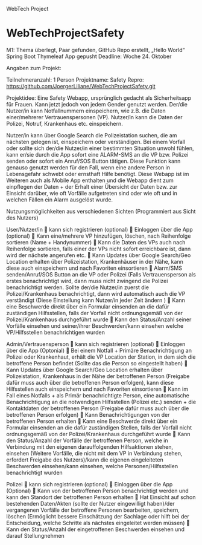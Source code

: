 WebTech Project

# WebTechProjectSafety
M1: Thema überlegt, Paar gefunden, GitHub Repo erstellt, „Hello World“ Spring Boot Thymeleaf App gepusht
Deadline: Woche 24. Oktober

Angaben zum Projekt:

Teilnehmeranzahl: 1 Person
Projektname: Safety
Repro: https://github.com/JoergerLiliane/WebTechProjectSafety.git

Projektidee:
Eine Safety Webapp, ursprünglich gedacht als Sicherheitsapp für Frauen. Kann jetzt jedoch von jedem Gender genutzt werden.
Der/die Nutzer/in kann Notfallnummern einspeichern, wie z.B. die Daten einer/mehrerer Vertrauenspersonen (VP).
Nutzer/in kann die Daten der Polizei, Notruf, Krankenhaus etc. einspeichern.

Nutzer/in kann über Google Search die Polizeistation suchen, die am nächsten gelegen ist, einspeichern oder verständigen.
Bei einem Vorfall oder sollte sich der/die Nutzer/in einer bestimmten Situation  unwohl fühlen, kann er/sie durch die App sofort eine ALARM-SMS an die VP bzw. Polizei senden oder sofort ein Anruf/SOS Button tätigen.
Diese Funktion kann genauso genutzt werden für den Fall, wenn eine andere Person in Lebensgefahr schwebt oder ernsthaft Hilfe benötigt.
Diese Webapp ist im Weiteren auch als Mobile App enthalten und die Webapp dient zum einpflegen der Daten + der Erhalt einer Übersicht der Daten bzw.
zur Einsicht darüber, wie oft Vorfälle aufgetreten sind oder wie oft und in welchen Fällen ein Alarm ausgelöst wurde.


Nutzungsmöglichkeiten aus verschiedenen Sichten
(Programmiert aus Sicht des Nutzers)

User/Nutzer/in
  kann sich registrieren (optional)
  Einloggen über die App (optional)
  Kann eine/mehrere VP hinzufügen, löschen, nach Reihenfolge sortieren (Name + Handynummer)
  Kann die Daten des VPs auch nach Reihenfolge sortieren, falls einer der VPs nicht sofort erreichbare ist, dann wird
der nächste angerufen etc.
  Kann Updates über Google Search/Geo Location erhalten über Polizeistation, Krankenhäuser in der Nähe,
kann diese auch einspeichern und nach Favoriten einsortieren
  Alarm/SMS senden/Anruf/SOS Button an die VP oder Polizei (Falls Vertrauensperson als erstes benachrichtigt wird,
dann muss nicht zwingend die Polizei benachrichtigt werden. Sollte der/die Nutzer/in zuerst die Polizei/Krankenhaus
benachrichtigt, dann wird automatisch auch die VP verständigt (Diese Einstellung kann Nutzer/in jeder Zeit ändern )
  Kann eine Beschwerde direkt über ein Formular einsenden an die dafür zuständigen Hilfsstellen, falls der Vorfall
nicht ordnungsgemäß von der Polizei/Krankenhaus durchgeführt wurde
  Kann den Status/Anzahl seiner Vorfälle einsehen und seiner/ihrer Beschwerden/kann einsehen welche VP/Hilfsstellen benachrichtigen wurden

Admin/Vertrauensperson
  kann sich registrieren (optional)
  Einloggen über die App (Optonial)
  Bei einem Notfall + Primäre Benachrichtigung an Polizei oder Krankenhaut, erhält die VP Location der Station, in dem sich die betroffene Person befindet (Sollte das die Person so eingestellt haben)
  Kann Updates über Google Search/Geo Location erhalten über Polizeistation, Krankenhaus in der Nähe der betroffenen Person (Freigabe dafür muss auch über die betroffenen Person erfolgen), kann diese Hilfsstellen auch einspeichern und nach Favoriten einsortieren
  Kann im Fall eines Notfalls + als Primär benachrichtigte Person, eine automatische Benachrichtigung an die notwendigen Hilfsstellen (Polizei etc.) senden + die Kontaktdaten der betroffenen Person (Freigabe dafür muss auch über die betroffenen Person erfolgen)
  Kann Benachrichtigungen von der betroffenen Person erhalten
  Kann eine Beschwerde direkt über ein Formular einsenden an die dafür zuständigen Stellen, falls der Vorfall
nicht ordnungsgemäß von der Polizei/Krankenhaus durchgeführt wurde
  Kann den Status/Anzahl der Vorfälle der betroffenen Person, welche in Verbindung mit den eigenen darauffolgenden Hilfsaktionen stehen, einsehen (Weitere Vorfälle, die nicht mit dem VP in Verbindung stehen, erfordert Freigabe des Nutzers)/kann die eigenen eingeleiteten Beschwerden einsehen/kann einsehen, welche Personen/Hilfsstellen benachrichtigt wurden

Polizei
  kann sich registrieren (optional)
  Einloggen über die App (Optional)
 Kann von der betroffenen Person benachrichtigt werden und  kann den Standort der betroffenen Person erhalten
  Hat Einsicht auf schon bestehenden Daten/Akten (sollte der Nutzer eingewilligt haben)/der vergangenen Vorfälle der betroffene Personen bearbeiten, speichern, löschen (Ermöglicht bessere Einschätzung der Sachlage oder hilft bei der Entscheidung, welche Schritte als nächstes eingeleitet werden müssen)
  Kann den Status/Anzahl der eingetroffenen Beschwerden einsehen und darauf Stellungnehmen

